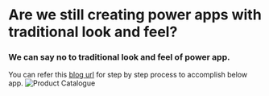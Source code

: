 # Are we still creating power apps with traditional look and feel?
### We can say no to traditional look and feel of power app. 
You can refer this [blog url](https://pages.github.com/) for step by step process to accomplish below app.
![Product Catalogue](https://github.com/mungamurives/PowerAppSamples/blob/main/Product%20Catalog/Powerapps%20UIUX.gif)
